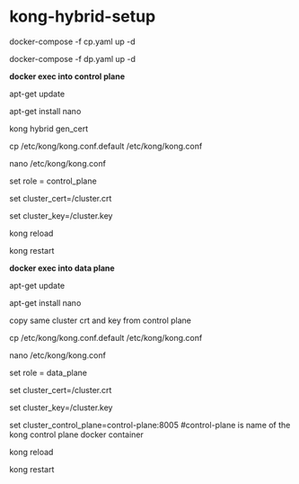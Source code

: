 # kong-hybrid-setup

docker-compose -f cp.yaml up -d

docker-compose -f dp.yaml up -d

**docker exec into control plane**

apt-get update

apt-get install nano

kong hybrid gen_cert

cp /etc/kong/kong.conf.default /etc/kong/kong.conf

nano /etc/kong/kong.conf

set role = control_plane

set cluster_cert=/cluster.crt

set cluster_key=/cluster.key

kong reload

kong restart

**docker exec into data plane**

apt-get update

apt-get install nano

copy same cluster crt and key from control plane

cp /etc/kong/kong.conf.default /etc/kong/kong.conf

nano /etc/kong/kong.conf

set role = data_plane

set cluster_cert=/cluster.crt

set cluster_key=/cluster.key

set cluster_control_plane=control-plane:8005 		#control-plane is name of the kong control plane docker container 

kong reload

kong restart
